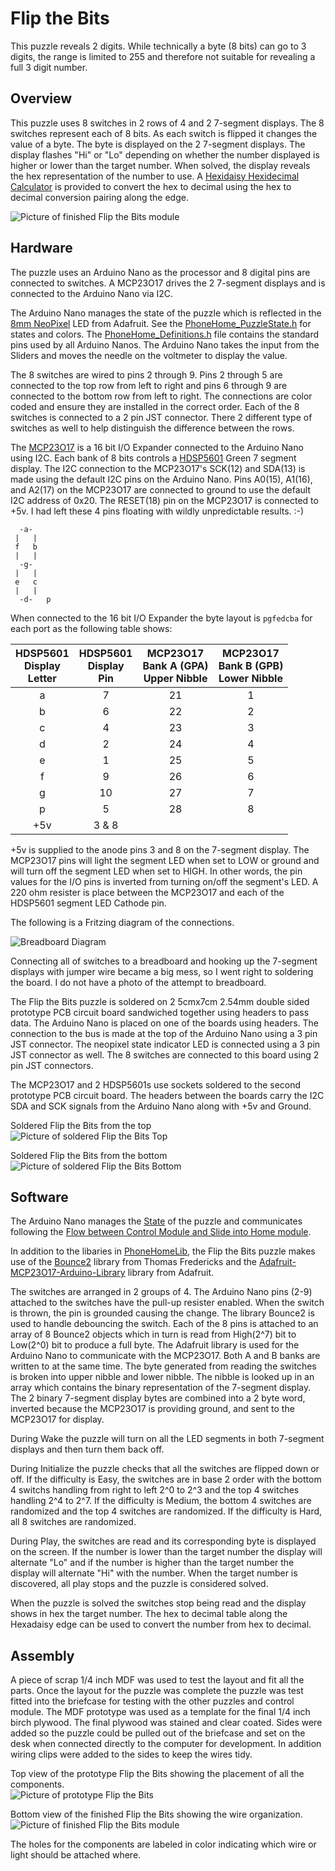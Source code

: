 # Flip the Bits

This puzzle reveals 2 digits. While technically a byte (8 bits) can go to 3 digits, the range is limited to 255 and therefore not suitable for revealing a full 3 digit number.

## Overview

This puzzle uses 8 switches in 2 rows of 4 and 2 7-segment displays. The 8 switches represent each of 8 bits. As each switch is flipped it changes the value of a byte. The byte is displayed on the 2 7-segment displays. The display flashes "Hi" or "Lo" depending on whether the number displayed is higher or lower than the target number.
When solved, the display reveals the hex representation of the number to use. A [Hexidaisy Hexidecimal Calculator](https://www.computerhistory.org/collections/catalog/102757130) is provided to convert the hex to decimal using the hex to decimal conversion pairing along the edge.

![Picture of finished Flip the Bits module](../images/FlipBits_Finished_Top.jpg)


## Hardware

The puzzle uses an Arduino Nano as the processor and 8 digital pins are connected to switches. A MCP23O17 drives the 2 7-segment displays and is connected to the Arduino Nano via I2C.

The Arduino Nano manages the state of the puzzle which is reflected in the [8mm NeoPixel](https://www.adafruit.com/product/1734) LED from Adafruit. See the [PhoneHome_PuzzleState.h](../PhoneHomeLib/PhoneHome_PuzzleState.h) for states and colors. The [PhoneHome_Definitions.h](../PhoneHomeLib/PhoneHome_Definitions.h) file contains the standard pins used by all Arduino Nanos. The Arduino Nano takes the input from the Sliders and moves the needle on the voltmeter to display the value.

The 8 switches are wired to pins 2 through 9. Pins 2 through 5 are connected to the top row from left to right and pins 6 through 9 are connected to the bottom row from left to right. The connections are color coded and ensure they are installed in the correct order. Each of the 8 switches is connected to a 2 pin JST connector. There 2 different type of switches as well to help distinguish the difference between the rows.

The [MCP23O17](https://www.adafruit.com/product/732) is a 16 bit I/O Expander connected to the Arduino Nano using I2C. Each bank of 8 bits controls a [HDSP5601](https://www.mouser.com/ProductDetail/Broadcom-Avago/HDSP-5601?qs=pQfy5%252BKCabIyrlT3Y4pBSQ%3D%3D) Green 7 segment display. The I2C connection to the MCP23O17's SCK(12) and SDA(13) is made using the default I2C pins on the Arduino Nano. Pins A0(15), A1(16), and A2(17) on the MCP23O17 are connected to ground to use the default I2C address of 0x20. The RESET(18) pin on the MCP23O17 is connected to +5v. I had left these 4 pins floating with wildly unpredictable results. :-)

```
  -a-
 |   |
 f   b
 |   |
  -g-
 |   |
 e   c
 |   |
  -d-   p
```

When connected to the 16 bit I/O Expander the byte layout is `pgfedcba` for each port as the following table shows:

| HDSP5601<BR>Display<BR>Letter | HDSP5601<BR>Display<BR>Pin | MCP23O17<BR>Bank A (GPA)<BR>Upper Nibble | MCP23O17<BR>Bank B (GPB)<BR>Lower Nibble |
| :---: | :---: | :---: | :---: |
| a   | 7     | 21 | 1 |
| b   | 6     | 22 | 2 |
| c   | 4     | 23 | 3 |
| d   | 2     | 24 | 4 |
| e   | 1     | 25 | 5 |
| f   | 9     | 26 | 6 |
| g   | 10    | 27 | 7 |
| p   | 5     | 28 | 8 |
| +5v | 3 & 8 |    |   |

+5v is supplied to the anode pins 3 and 8 on the 7-segment display. The MCP23O17 pins will light the segment LED when set to LOW or ground and will turn off the segment LED when set to HIGH. In other words, the pin values for the I/O pins is inverted from turning on/off the segment's LED. A 220 ohm resister is place between the MCP23O17 and each of the HDSP5601 segment LED Cathode pin.

The following is a Fritzing diagram of the connections.

![Breadboard Diagram](../images/FlipBits_Breadboard_Diagram.jpg)

Connecting all of switches to a breadboard and hooking up the 7-segment displays with jumper wire became a big mess, so I went right to soldering the board. I do not have a photo of the attempt to breadboard.

The Flip the Bits puzzle is soldered on 2 5cmx7cm 2.54mm double sided prototype PCB circuit board sandwiched together using headers to pass data. The Arduino Nano is placed on one of the boards using headers. The connection to the bus is made at the top of the Arduino Nano using a 3 pin JST connector. The neopixel state indicator LED is connected using a 3 pin JST connector as well. The 8 switches are connected to this board using 2 pin JST connectors.

The MCP23O17 and 2 HDSP5601s use sockets soldered to the second prototype PCB circuit board. The headers between the boards carry the I2C SDA and SCK signals from the Arduino Nano along with +5v and Ground.

Soldered Flip the Bits from the top<br>
![Picture of soldered Flip the Bits Top](../images/FlipBits_Soldered_Top.jpg)

Soldered Flip the Bits from the bottom<br>
![Picture of soldered Flip the Bits Bottom](../images/FlipBits_Soldered_Bottom.jpg)


## Software

The Arduino Nano manages the [State](../PhoneHomeLib/README.md#state-diagram) of the puzzle and communicates following the [Flow between Control Module and Slide into Home module](../PhoneHomeLib/README.md#sequence-diagram).

In addition to the libaries in [PhoneHomeLib](../PhoneHomeLib), the Flip the Bits puzzle makes use of the [Bounce2](https://github.com/thomasfredericks/Bounce2) library from Thomas Fredericks and the [Adafruit-MCP23O17-Arduino-Library](https://github.com/adafruit/Adafruit-MCP23017-Arduino-Library) library from Adafruit.

The switches are arranged in 2 groups of 4. The Arduino Nano pins (2-9) attached to the switches have the pull-up resister enabled. When the switch is thrown, the pin is grounded causing the change. The library Bounce2 is used to handle debouncing the switch. Each of the 8 pins is attached to an array of 8 Bounce2 objects which in turn is read from High(2^7) bit to Low(2^0) bit to produce a full byte.
The Adafruit library is used for the Arduino Nano to communicate with the MCP23O17. Both A and B banks are written to at the same time. The byte generated from reading the switches is broken into upper nibble and lower nibble. The nibble is looked up in an array which contains the binary representation of the 7-segment display. The 2 binary 7-segment display bytes are combined into a 2 byte word, inverted because the MCP23O17 is providing ground, and sent to the MCP23O17 for display.

During Wake the puzzle will turn on all the LED segments in both 7-segment displays and then turn them back off.

During Initialize the puzzle checks that all the switches are flipped down or off. If the difficulty is Easy, the switches are in base 2 order with the bottom 4 switchs handling from right to left 2^0 to 2^3 and the top 4 switches handling 2^4 to 2^7. If the difficulty is Medium, the bottom 4 switches are randomized and the top 4 switches are randomized. If the difficulty is Hard, all 8 switches are randomized.

During Play, the switches are read and its corresponding byte is displayed on the screen.  If the number is lower than the target number the display will alternate "Lo" and if the number is higher than the target number the display will alternate "Hi" with the number.
When the target number is discovered, all play stops and the puzzle is considered solved.

When the puzzle is solved the switches stop being read and the display shows in hex the target number. The hex to decimal table along the Hexadaisy edge can be used to convert the number from hex to decimal.


## Assembly

A piece of scrap 1/4 inch MDF was used to test the layout and fit all the parts. Once the layout for the puzzle was complete the puzzle was test fitted into the briefcase for testing with the other puzzles and control module. The MDF prototype was used as a template for the final 1/4 inch birch plywood. The final plywood was stained and clear coated.  Sides were added so the puzzle could be pulled out of the briefcase and set on the desk when connected directly to the computer for development. In addition wiring clips were added to the sides to keep the wires tidy.

Top view of the prototype Flip the Bits showing the placement of all the components.<br>
![Picture of prototype Flip the Bits](../images/FlipBits_Prototype_Top.jpg)

Bottom view of the finished Flip the Bits showing the wire organization.<br>
![Picture of finished Flip the Bits module](../images/FlipBits_Finished_Bottom.jpg)

The holes for the components are labeled in color indicating which wire or light should be attached where.
